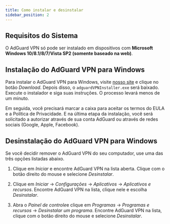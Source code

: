 ```yaml
---
title: Como instalar e desinstalar
sidebar_position: 2
---
```


## Requisitos do Sistema

O AdGuard VPN só pode ser instalado em dispositivos com **Microsoft Windows 10/8.1/8/7/Vista SP2 (somente baseado na web)**.

## Instalação do AdGuard VPN para Windows

Para instalar o AdGuard VPN para Windows, visite [nosso site](https://adguard-vpn.com/en/welcome.html) e clique no botão *Download*. Depois disso, o `adguardVPNInstaller.exe` será baixado. Execute o instalador e siga suas instruções. O processo levará menos de um minuto.

Em seguida, você precisará marcar a caixa para aceitar os termos do EULA e a Política de Privacidade. E na última etapa da instalação, você será solicitado a autorizar através de sua conta AdGuard ou através de redes sociais (Google, Apple, Facebook).

## Desinstalação do AdGuard VPN para Windows

Se você decidir remover o AdGuard VPN do seu computador, use uma das três opções listadas abaixo.

1. Clique em *Iniciar* e encontre AdGuard VPN na lista aberta. Clique com o botão direito do mouse e selecione *Desinstalar*.

2. Clique em *Iniciar* → *Configurações* → *Aplicativos* → *Aplicativos e recursos*. Encontre AdGuard VPN na lista, clique nele e escolha *Desinstalar*.

3. Abra o *Painel de controle*e clique em *Programas* → *Programas e recursos* → *Desinstalar um programa*. Encontre AdGuard VPN na lista, clique com o botão direito do mouse e selecione *Desinstalar*.
